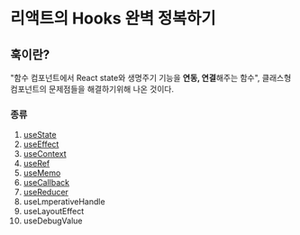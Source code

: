 # 리액트의 Hooks 완벽 정복하기

## 훅이란?

"함수 컴포넌트에서 React state와 생명주기 기능을 **연동, 연결**해주는 함수", 클래스형 컴포넌트의 문제점들을 해결하기위해 나온 것이다.

### 종류

1. [useState](1.useState.md)
2. [useEffect](2.useEffect.md)
3. [useContext](3.useContext.md)
4. [useRef](4.useRef.md)
5. [useMemo](5.useMemo.md)
6. [useCallback](6.useCallback.md)
7. [useReducer](7.useReducer.md)
8. useLmperativeHandle
9. useLayoutEffect
10. useDebugValue
